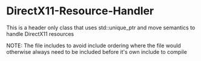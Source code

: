 # DirectX11-Resource-Handler
This is a header only class that uses std::unique_ptr and move semantics to handle DirectX11 resources

NOTE: The file includes <d3d11> to avoid include ordering where the file would otherwise always need <d3d11> to be included before it's own include to compile
